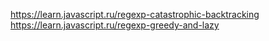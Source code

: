 https://learn.javascript.ru/regexp-catastrophic-backtracking
https://learn.javascript.ru/regexp-greedy-and-lazy